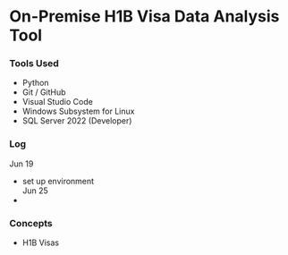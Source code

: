 # On-Premise H1B Visa Data Analysis Tool  

### Tools Used  
* Python  
* Git / GitHub  
* Visual Studio Code  
* Windows Subsystem for Linux  
* SQL Server 2022 (Developer)  

### Log  
Jun 19  
* set up environment  
Jun 25  
* 

### Concepts  
* H1B Visas